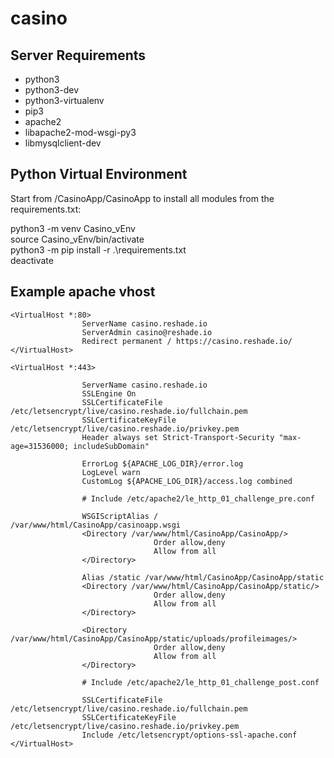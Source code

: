 # casino  
  
## Server Requirements  
* python3
* python3-dev
* python3-virtualenv
* pip3
* apache2
* libapache2-mod-wsgi-py3
* libmysqlclient-dev
  
## Python Virtual Environment  
Start from /CasinoApp/CasinoApp to install all modules from the requirements.txt:  
  
python3 -m venv Casino_vEnv  
source Casino_vEnv/bin/activate  
python3 -m pip install -r .\requirements.txt  
deactivate  
  
## Example apache vhost
```
<VirtualHost *:80>
                ServerName casino.reshade.io
                ServerAdmin casino@reshade.io
                Redirect permanent / https://casino.reshade.io/
</VirtualHost>

<VirtualHost *:443>

                ServerName casino.reshade.io
                SSLEngine On
                SSLCertificateFile /etc/letsencrypt/live/casino.reshade.io/fullchain.pem
                SSLCertificateKeyFile /etc/letsencrypt/live/casino.reshade.io/privkey.pem
                Header always set Strict-Transport-Security "max-age=31536000; includeSubDomain"

                ErrorLog ${APACHE_LOG_DIR}/error.log
                LogLevel warn
                CustomLog ${APACHE_LOG_DIR}/access.log combined
                
                # Include /etc/apache2/le_http_01_challenge_pre.conf

                WSGIScriptAlias / /var/www/html/CasinoApp/casinoapp.wsgi
                <Directory /var/www/html/CasinoApp/CasinoApp/>
                                Order allow,deny
                                Allow from all
                </Directory>
                
                Alias /static /var/www/html/CasinoApp/CasinoApp/static
                <Directory /var/www/html/CasinoApp/CasinoApp/static/>
                                Order allow,deny
                                Allow from all
                </Directory>
                
                <Directory /var/www/html/CasinoApp/CasinoApp/static/uploads/profileimages/>
                                Order allow,deny
                                Allow from all
                </Directory>
                
                # Include /etc/apache2/le_http_01_challenge_post.conf
                
                SSLCertificateFile /etc/letsencrypt/live/casino.reshade.io/fullchain.pem
                SSLCertificateKeyFile /etc/letsencrypt/live/casino.reshade.io/privkey.pem
                Include /etc/letsencrypt/options-ssl-apache.conf
</VirtualHost>
```
